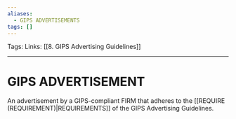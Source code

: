 ```yaml
---
aliases:
  - GIPS ADVERTISEMENTS
tags: []
---
```

Tags:
Links: [[8. GIPS Advertising Guidelines]]
___
# GIPS ADVERTISEMENT
An advertisement by a GIPS-compliant FIRM that adheres to the [[REQUIRE (REQUIREMENT)|REQUIREMENTS]] of the GIPS Advertising Guidelines.
